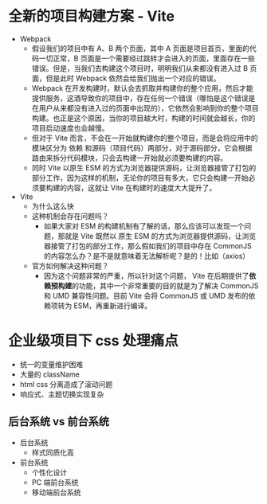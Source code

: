 # 全新的项目构建方案 - Vite

- Webpack
  - 假设我们的项目中有 A、B 两个页面，其中 A 页面是项目首页，里面的代码一切正常，B 页面是一个需要经过跳转才会进入的页面，里面存在一些错误。但是，当我们去构建这个项目时，明明我们从来都没有进入过 B 页面，但是此时 Webpack 依然会给我们抛出一个对应的错误。
  - Webpack 在开发构建时，默认会去抓取并构建你的整个应用，然后才能提供服务，这酒导致你的项目中，存在任何一个错误（哪怕是这个错误是在用户从来都没有进入过的页面中出现的），它依然会影响到你的整个项目构建。也正是这个原因，当你的项目越大时，构建的时间就会越长，你的项目启动速度也会越慢。
  - 但对于 Vite 而言，不会在一开始就构建你的整个项目，而是会将应用中的模块区分为 依赖 和源码（项目代码）两部分，对于源码部分，它会根据 路由来拆分代码模块，只会去构建一开始就必须要构建的内容。
  - 同时 Vite 以原生 ESM 的方式为浏览器提供源码，让浏览器接管了打包的部分工作，因为这样的机制，无论你的项目有多大，它只会构建一开始必须要构建的内容，这就让 Vite 在构建时的速度大大提升了。
- Vite
  - 为什么这么快
  - 这种机制会存在问题吗？
    - 如果大家对 ESM 的构建机制有了解的话，那么应该可以发现一个问题，那就是 Vite 既然以 原生 ESM 的方式为浏览器提供源码，让浏览器接管了打包的部分工作，那么假如我们的项目中存在 CommonJS 的内容怎么办？是不是就意味着无法解析呢？是的！比如（axios）
  - 官方如何解决这种问题？
    - 因为这个问题非常的严重，所以针对这个问题， Vite 在后期提供了**依赖预构建**的功能，其中一个非常重要的目的就是为了解决 CommonJS 和 UMD 兼容性问题。目前 Vite 会将 CommonJS 或 UMD 发布的依赖项转为 ESM，再重新进行编译。

# 企业级项目下 css 处理痛点

- 统一的变量维护困难
- 大量的 className
- html css 分离造成了滚动问题
- 响应式、主题切换实现复杂

## 后台系统 vs 前台系统

- 后台系统
  - 样式同质化高
- 前台系统
  - 个性化设计
  - PC 端前台系统
  - 移动端前台系统
